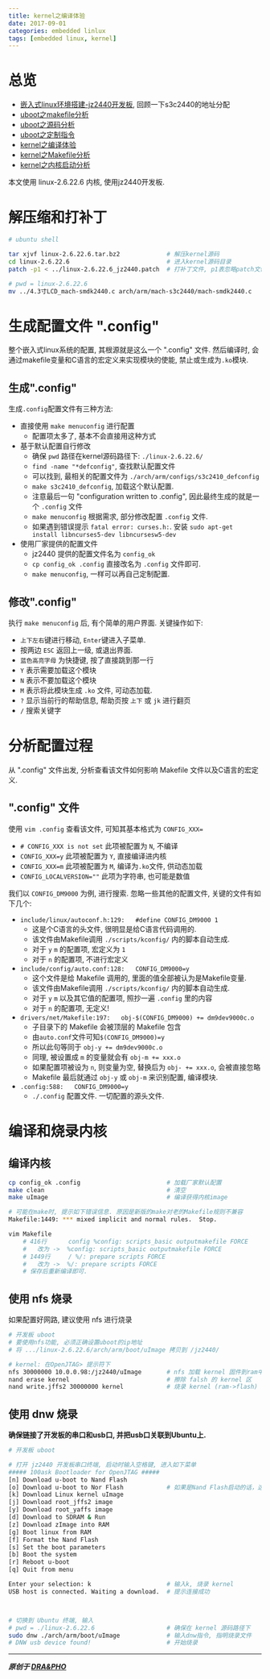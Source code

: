 ```yaml
---
title: kernel之编译体验
date: 2017-09-01
categories: embedded linlux
tags: [embedded linux, kernel]
---
```



# 总览
- [嵌入式linux环境搭建-jz2440开发板](https://draapho.github.io/2017/02/21/1707-jz2440-env/), 回顾一下s3c2440的地址分配
- [uboot之makefile分析](https://draapho.github.io/2017/07/07/1719-uboot-makefile/)
- [uboot之源码分析](https://draapho.github.io/2017/08/25/1720-uboot-source/)
- [uboot之定制指令](https://draapho.github.io/2017/08/30/1721-uboot-modify/)
- [kernel之编译体验](https://draapho.github.io/2017/09/01/1722-kernel-compile/)
- [kernel之Makefile分析](https://draapho.github.io/2017/09/14/1724-kernel-makefile/)
- [kernel之内核启动分析](https://draapho.github.io/2017/09/15/1725-kernel-launch/)

本文使用 linux-2.6.22.6 内核, 使用jz2440开发板.


# 解压缩和打补丁

``` bash
# ubuntu shell

tar xjvf linux-2.6.22.6.tar.bz2             # 解压kernel源码
cd linux-2.6.22.6                           # 进入kernel源码目录
patch -p1 < ../linux-2.6.22.6_jz2440.patch  # 打补丁文件, p1表忽略patch文件内的1层目录

# pwd = linux-2.6.22.6
mv ../4.3寸LCD_mach-smdk2440.c arch/arm/mach-s3c2440/mach-smdk2440.c    # 替换为4.3寸屏源码
```

# 生成配置文件 ".config"

整个嵌入式linux系统的配置, 其根源就是这么一个 ".config" 文件.
然后编译时, 会通过makefile变量和C语言的宏定义来实现模块的使能, 禁止或生成为`.ko`模块.

## 生成".config"
生成`.config`配置文件有三种方法:
- 直接使用 `make menuconfig` 进行配置
    - 配置项太多了, 基本不会直接用这种方式
- 基于默认配置自行修改
    - 确保 `pwd` 路径在kernel源码路径下: `./linux-2.6.22.6/`
    - `find -name "*defconfig"`, 查找默认配置文件
    - 可以找到, 最相关的配置文件为 `./arch/arm/configs/s3c2410_defconfig`
    - `make s3c2410_defconfig`, 加载这个默认配置.
    - 注意最后一句 "configuration written to .config", 因此最终生成的就是一个 `.config` 文件
    - `make menuconfig` 根据需求, 部分修改配置 `.config` 文件.
    - 如果遇到错误提示 `fatal error: curses.h:`. 安装 `sudo apt-get install libncurses5-dev libncursesw5-dev`
- 使用厂家提供的配置文件
    - jz2440 提供的配置文件名为 `config_ok`
    - `cp config_ok .config` 直接改名为 `.config` 文件即可.
    - `make menuconfig`, 一样可以再自己定制配置.


## 修改".config"

执行 `make menuconfig` 后, 有个简单的用户界面. 关键操作如下:
- `上下左右`键进行移动, `Enter`键进入子菜单.
- 按两边 `ESC` 返回上一级, 或退出界面.
- `蓝色高亮字母` 为快捷键, 按了直接跳到那一行
- `Y` 表示需要加载这个模块
- `N` 表示不要加载这个模块
- `M` 表示将此模块生成 `.ko` 文件, 可动态加载.
- `?` 显示当前行的帮助信息, 帮助页按 `上下` 或 `jk` 进行翻页
- `/` 搜索关键字


# 分析配置过程

从 ".config" 文件出发, 分析查看该文件如何影响 Makefile 文件以及C语言的宏定义.

## ".config" 文件

使用 `vim .config` 查看该文件, 可知其基本格式为 `CONFIG_XXX=`
- `# CONFIG_XXX is not set` 此项被配置为 `N`, 不编译
- `CONFIG_XXX=y` 此项被配置为 `Y`, 直接编译进内核
- `CONFIG_XXX=m` 此项被配置为 `M`, 编译为`.ko`文件, 供动态加载
- `CONFIG_LOCALVERSION=""` 此项为字符串, 也可能是数值

我们以 `CONFIG_DM9000` 为例, 进行搜索. 忽略一些其他的配置文件, 关键的文件有如下几个:
- `include/linux/autoconf.h:129:   #define CONFIG_DM9000 1`
    - 这是个C语言的头文件, 很明显是给C语言代码调用的.
    - 该文件由Makefile调用 `./scripts/kconfig/` 内的脚本自动生成.
    - 对于 `y` `m` 的配置项, 宏定义为 `1`
    - 对于 `n` 的配置项, 不进行宏定义
- `include/config/auto.conf:128:   CONFIG_DM9000=y`
    - 这个文件是给 Makefile 调用的, 里面的值全部被认为是Makefile变量.
    - 该文件由Makefile调用 `./scripts/kconfig/` 内的脚本自动生成.
    - 对于 `y` `m` 以及其它值的配置项, 照抄一遍 `.config` 里的内容
    - 对于 `n` 的配置项, 无定义!
- `drivers/net/Makefile:197:   obj-$(CONFIG_DM9000) += dm9dev9000c.o`
    - 子目录下的 Makefile 会被顶层的 Makefile 包含
    - 由`auto.conf`文件可知`$(CONFIG_DM9000)=y`
    - 所以此句等同于 `obj-y += dm9dev9000c.o`
    - 同理, 被设置成 `m` 的变量就会有 `obj-m += xxx.o`
    - 如果配置项被设为 `n`, 则变量为空, 替换后为 `obj- += xxx.o`, 会被直接忽略
    - Makefile 最后就通过 `obj-y` 或 `obj-m` 来识别配置, 编译模块.
- `.config:588:   CONFIG_DM9000=y`
    - `./.config` 配置文件. 一切配置的源头文件.



# 编译和烧录内核

## 编译内核
``` bash
cp config_ok .config                        # 加载厂家默认配置
make clean                                  # 清空
make uImage                                 # 编译获得内核image

# 可能在make时, 提示如下错误信息. 原因是新版的make对老的Makefile规则不兼容
Makefile:1449: *** mixed implicit and normal rules.  Stop.

vim Makefile
    # 416行      config %config: scripts_basic outputmakefile FORCE
    #   改为 ->  %config: scripts_basic outputmakefile FORCE
    # 1449行     / %/: prepare scripts FORCE
    #   改为 ->  %/: prepare scripts FORCE
    # 保存后重新编译即可.
```

## 使用 nfs 烧录

如果配置好网路, 建议使用 nfs 进行烧录
``` bash
# 开发板 uboot
# 要使用nfs功能, 必须正确设置uboot的ip地址
# 将 .../linux-2.6.22.6/arch/arm/boot/uImage 拷贝到 /jz2440/

# kernel: 在OpenJTAG> 提示符下
nfs 30000000 10.0.0.98:/jz2440/uImage       # nfs 加载 kernel 固件到ram中 (0x30000000是sdram的地址)
nand erase kernel                           # 擦除 falsh 的 kernel 区
nand write.jffs2 30000000 kernel            # 烧录 kernel (ram->flash)
```

## 使用 dnw 烧录
**确保链接了开发板的串口和usb口, 并把usb口关联到Ubuntu上.**

``` bash
# 开发板 uboot

# 打开 jz2440 开发板串口终端, 启动时输入空格键, 进入如下菜单
##### 100ask Bootloader for OpenJTAG #####
[n] Download u-boot to Nand Flash
[o] Download u-boot to Nor Flash            # 如果是Nand Flash启动的话，这个菜单项没有
[k] Download Linux kernel uImage
[j] Download root_jffs2 image
[y] Download root_yaffs image
[d] Download to SDRAM & Run
[z] Download zImage into RAM
[g] Boot linux from RAM
[f] Format the Nand Flash
[s] Set the boot parameters
[b] Boot the system
[r] Reboot u-boot
[q] Quit from menu

Enter your selection: k                     # 输入k, 烧录 kernel
USB host is connected. Waiting a download.  # 提示连接成功



# 切换到 Ubuntu 终端, 输入
# pwd = ./linux-2.6.22.6                    # 确保在 kernel 源码路径下
sudo dnw ./arch/arm/boot/uImage             # 输入dnw指令, 指明烧录文件
# DNW usb device found!                     # 开始烧录
```




----------

***原创于 [DRA&PHO](https://draapho.github.io/)***

